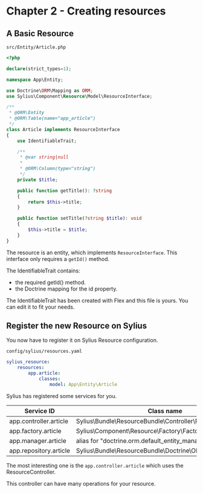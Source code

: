 # Chapter 2 - Creating resources 

## A Basic Resource

`src/Entity/Article.php`
```php
<?php

declare(strict_types=1);

namespace App\Entity;

use Doctrine\ORM\Mapping as ORM;
use Sylius\Component\Resource\Model\ResourceInterface;

/**
 * @ORM\Entity
 * @ORM\Table(name="app_article")
 */
class Article implements ResourceInterface
{
    use IdentifiableTrait;

    /**
     * @var string|null
     *
     * @ORM\Column(type="string")
     */
    private $title;

    public function getTitle(): ?string
    {
        return $this->title;
    }

    public function setTitle(?string $title): void
    {
        $this->title = $title;
    }
}
```

The resource is an entity, which implements `ResourceInterface`. This interface only requires a `getId()` method.

The IdentifiableTrait contains:
 * the required getId() method.
 * the Doctrine mapping for the id property.

<div class="block-note">
The IdentifiableTrait has been created with Flex and this file is yours. You can edit it to fit your needs.
</div>

## Register the new Resource on Sylius
You now have to register it on Sylius Resource configuration.

`config/sylius/resources.yaml`
```yaml
sylius_resource:
    resources:
        app.article:
            classes:
                model: App\Entity\Article
```

Sylius has registered some services for you.

| Service ID                                                                            |  Class name |
|---------------------------------------------------------------------------------------|------------------------------------------------------------|
| app.controller.article                                                                | Sylius\Bundle\ResourceBundle\Controller\ResourceController |                                                                     
| app.factory.article                                                                   | Sylius\Component\Resource\Factory\Factory                  |                                                                     
| app.manager.article                                                                   | alias for "doctrine.orm.default_entity_manager"            |                                                                     
| app.repository.article                                                                | Sylius\Bundle\ResourceBundle\Doctrine\ORM\EntityRepository |

The most interesting one is the `app.controller.article` which uses the ResourceController.

This controller can have many operations for your resource.

